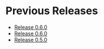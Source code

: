 # Previous Releases

- [Release 0.6.0](0.7.0.md)
- [Release 0.6.0](0.6.0.md)
- [Release 0.5.0](0.5.0.md)

